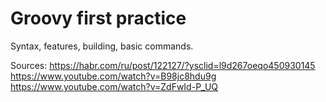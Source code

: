 # Groovy first practice

Syntax, features, building, basic commands.

Sources:
https://habr.com/ru/post/122127/?ysclid=l9d267oeqo450930145
https://www.youtube.com/watch?v=B98jc8hdu9g
https://www.youtube.com/watch?v=ZdFwId-P_UQ